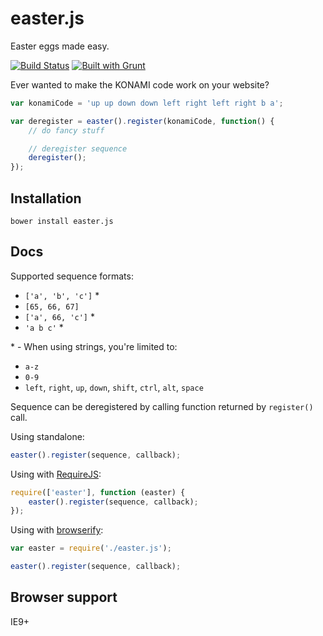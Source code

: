 easter.js
=========
Easter eggs made easy.

[![Build Status](https://travis-ci.org/rkrupinski/easter.js.png?branch=master)](https://travis-ci.org/rkrupinski/easter.js)
[![Built with Grunt](https://cdn.gruntjs.com/builtwith.png)](http://gruntjs.com/)


Ever wanted to make the KONAMI code work on your website?

```js
var konamiCode = 'up up down down left right left right b a';

var deregister = easter().register(konamiCode, function() {
	// do fancy stuff

	// deregister sequence
	deregister();
});
```

Installation
------------
`bower install easter.js`

Docs
----
Supported sequence formats:
- `['a', 'b', 'c']` \*
- `[65, 66, 67]`
- `['a', 66, 'c']` \*
- `'a b c'` \*

\* - When using strings, you're limited to:
- `a-z`
- `0-9`
- `left`, `right`, `up`, `down`, `shift`, `ctrl`, `alt`, `space`

Sequence can be deregistered by calling function returned by `register()` call.

Using standalone:
```js
easter().register(sequence, callback);
```

Using with [RequireJS](http://requirejs.org/):
```js
require(['easter'], function (easter) {
	easter().register(sequence, callback);
});
```

Using with [browserify](http://browserify.org/):
```js
var easter = require('./easter.js');

easter().register(sequence, callback);
```

Browser support
---------------
IE9+
